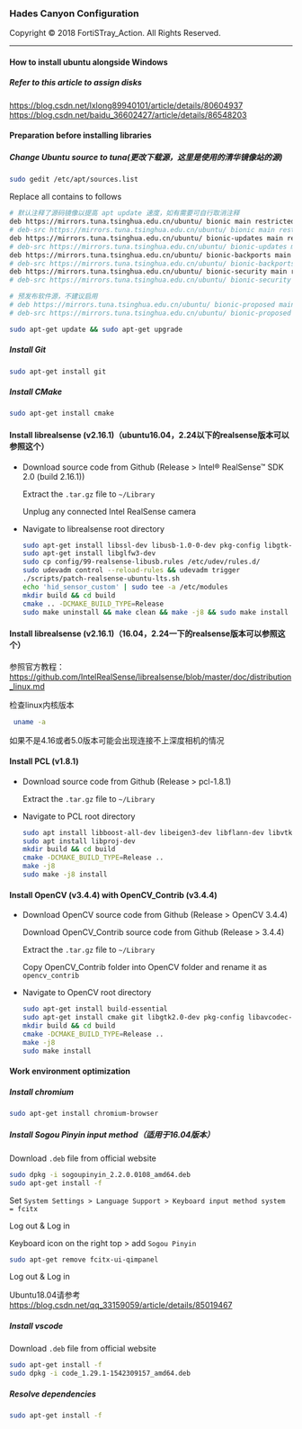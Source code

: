 ### Hades Canyon Configuration

Copyright © 2018 FortiSTray_Action. All Rights Reserved.

---
#### How to install ubuntu alongside Windows
##### Refer to this article to assign disks
https://blog.csdn.net/lxlong89940101/article/details/80604937        
https://blog.csdn.net/baidu_36602427/article/details/86548203

#### Preparation before installing libraries

##### Change Ubuntu source to tuna(更改下载源，这里是使用的清华镜像站的源)

```bash
sudo gedit /etc/apt/sources.list
```

Replace all contains to follows

```bash
# 默认注释了源码镜像以提高 apt update 速度，如有需要可自行取消注释
deb https://mirrors.tuna.tsinghua.edu.cn/ubuntu/ bionic main restricted universe multiverse
# deb-src https://mirrors.tuna.tsinghua.edu.cn/ubuntu/ bionic main restricted universe multiverse
deb https://mirrors.tuna.tsinghua.edu.cn/ubuntu/ bionic-updates main restricted universe multiverse
# deb-src https://mirrors.tuna.tsinghua.edu.cn/ubuntu/ bionic-updates main restricted universe multiverse
deb https://mirrors.tuna.tsinghua.edu.cn/ubuntu/ bionic-backports main restricted universe multiverse
# deb-src https://mirrors.tuna.tsinghua.edu.cn/ubuntu/ bionic-backports main restricted universe multiverse
deb https://mirrors.tuna.tsinghua.edu.cn/ubuntu/ bionic-security main restricted universe multiverse
# deb-src https://mirrors.tuna.tsinghua.edu.cn/ubuntu/ bionic-security main restricted universe multiverse

# 预发布软件源，不建议启用
# deb https://mirrors.tuna.tsinghua.edu.cn/ubuntu/ bionic-proposed main restricted universe multiverse
# deb-src https://mirrors.tuna.tsinghua.edu.cn/ubuntu/ bionic-proposed main restricted universe multiverse

```

```bash
sudo apt-get update && sudo apt-get upgrade 
```

##### Install Git

```bash
sudo apt-get install git
```

##### Install CMake

```bash
sudo apt-get install cmake
```

#### Install librealsense (v2.16.1)（ubuntu16.04，2.24以下的realsense版本可以参照这个）

* Download source code from Github (Release > Intel® RealSense™ SDK 2.0 (build 2.16.1))

  Extract the `.tar.gz` file to `~/Library`

  Unplug any connected Intel RealSense camera

* Navigate to librealsense root directory

  ```bash
  sudo apt-get install libssl-dev libusb-1.0-0-dev pkg-config libgtk-3-dev
  sudo apt-get install libglfw3-dev
  sudo cp config/99-realsense-libusb.rules /etc/udev/rules.d/ 
  sudo udevadm control --reload-rules && udevadm trigger
  ./scripts/patch-realsense-ubuntu-lts.sh
  echo 'hid_sensor_custom' | sudo tee -a /etc/modules
  mkdir build && cd build
  cmake .. -DCMAKE_BUILD_TYPE=Release
  sudo make uninstall && make clean && make -j8 && sudo make install
  ```
  
 #### Install librealsense (v2.16.1)（16.04，2.24一下的realsense版本可以参照这个）
 参照官方教程：https://github.com/IntelRealSense/librealsense/blob/master/doc/distribution_linux.md
 
 检查linux内核版本
 ```bash
  uname -a
  ```
 如果不是4.16或者5.0版本可能会出现连接不上深度相机的情况
  

#### Install PCL (v1.8.1)

* Download source code from Github (Release > pcl-1.8.1)

  Extract the `.tar.gz` file to `~/Library`

* Navigate to PCL root directory

  ```bash
  sudo apt install libboost-all-dev libeigen3-dev libflann-dev libvtk6-dev
  sudo apt install libproj-dev
  mkdir build && cd build
  cmake -DCMAKE_BUILD_TYPE=Release ..
  make -j8
  sudo make -j8 install
  ```

#### Install OpenCV (v3.4.4) with OpenCV_Contrib (v3.4.4)

- Download OpenCV source code from Github (Release > OpenCV 3.4.4)

  Download OpenCV_Contrib source code from Github (Release > 3.4.4)

  Extract the `.tar.gz` file to `~/Library`

  Copy OpenCV_Contrib folder into OpenCV folder and rename it as `opencv_contrib`

- Navigate to OpenCV root directory

  ```bash
  sudo apt-get install build-essential
  sudo apt-get install cmake git libgtk2.0-dev pkg-config libavcodec-dev libavformat-dev libswscale-dev
  mkdir build && cd build
  cmake -DCMAKE_BUILD_TYPE=Release ..
  make -j8
  sudo make install
  ```

#### Work environment optimization

##### Install chromium

```bash
sudo apt-get install chromium-browser
```

##### Install Sogou Pinyin input method（适用于16.04版本）

Download `.deb` file from official website

```bash
sudo dpkg -i sogoupinyin_2.2.0.0108_amd64.deb
sudo apt-get install -f
```

Set `System Settings > Language Support > Keyboard input method system = fcitx`

Log out &  Log in

Keyboard icon on the right top > add `Sogou Pinyin`

```bash
sudo apt-get remove fcitx-ui-qimpanel
```

Log out &  Log in

Ubuntu18.04请参考
https://blog.csdn.net/qq_33159059/article/details/85019467

##### Install vscode

Download `.deb` file from official website

```bash
sudo apt-get install -f
sudo dpkg -i code_1.29.1-1542309157_amd64.deb
```
##### Resolve dependencies
```bash
sudo apt-get install -f
```




